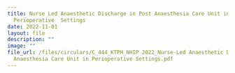 ```yaml
---
title: Nurse Led Anaesthetic Discharge in Post Anaesthesia Care Unit in
  Perioperative  Settings
date: 2022-11-01
layout: file
description: ""
image: ""
file_url: /files/circulars/C_444_KTPH_NHIP 2022_Nurse-Led Anaesthetic Discharge in Post
  Anaesthesia Care Unit in Perioperative Settings.pdf
---
```

